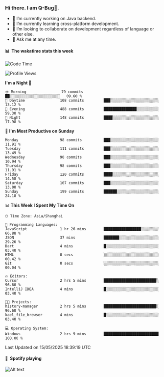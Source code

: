 ### Hi there. I am Q-Bug🐞.

- 🔭 I’m currently working on Java backend.
- 🌱 I’m currently learning cross-platform development.
- 👯 I’m looking to collaborate on development regardless of language or other else.
- 💬 Ask me at any time.

#### 📊 &nbsp;**The wakatime stats this week**  
<!--START_SECTION:waka-->
![Code Time](http://img.shields.io/badge/Code%20Time-324%20hrs%2019%20mins-blue)

![Profile Views](http://img.shields.io/badge/Profile%20Views-0-blue)

**I'm a Night 🦉** 

```text
🌞 Morning                79 commits          ██░░░░░░░░░░░░░░░░░░░░░░░   09.60 % 
🌆 Daytime                108 commits         ███░░░░░░░░░░░░░░░░░░░░░░   13.12 % 
🌃 Evening                488 commits         ███████████████░░░░░░░░░░   59.30 % 
🌙 Night                  148 commits         ████░░░░░░░░░░░░░░░░░░░░░   17.98 % 
```
📅 **I'm Most Productive on Sunday** 

```text
Monday                   98 commits          ███░░░░░░░░░░░░░░░░░░░░░░   11.91 % 
Tuesday                  111 commits         ███░░░░░░░░░░░░░░░░░░░░░░   13.49 % 
Wednesday                90 commits          ███░░░░░░░░░░░░░░░░░░░░░░   10.94 % 
Thursday                 98 commits          ███░░░░░░░░░░░░░░░░░░░░░░   11.91 % 
Friday                   120 commits         ████░░░░░░░░░░░░░░░░░░░░░   14.58 % 
Saturday                 107 commits         ███░░░░░░░░░░░░░░░░░░░░░░   13.00 % 
Sunday                   199 commits         ██████░░░░░░░░░░░░░░░░░░░   24.18 % 
```


📊 **This Week I Spent My Time On** 

```text
🕑︎ Time Zone: Asia/Shanghai

💬 Programming Languages: 
JavaScript               1 hr 26 mins        █████████████████░░░░░░░░   66.88 % 
JSON                     37 mins             ███████░░░░░░░░░░░░░░░░░░   29.26 % 
Dart                     4 mins              █░░░░░░░░░░░░░░░░░░░░░░░░   03.40 % 
HTML                     0 secs              ░░░░░░░░░░░░░░░░░░░░░░░░░   00.42 % 
Git                      0 secs              ░░░░░░░░░░░░░░░░░░░░░░░░░   00.04 % 

🔥 Editors: 
Cursor                   2 hrs 5 mins        ████████████████████████░   96.60 % 
IntelliJ IDEA            4 mins              █░░░░░░░░░░░░░░░░░░░░░░░░   03.40 % 

🐱‍💻 Projects: 
history-manager          2 hrs 5 mins        ████████████████████████░   96.60 % 
kael_file_browser        4 mins              █░░░░░░░░░░░░░░░░░░░░░░░░   03.40 % 

💻 Operating System: 
Windows                  2 hrs 9 mins        █████████████████████████   100.00 % 
```


 Last Updated on 15/05/2025 18:39:19 UTC
<!--END_SECTION:waka-->

#### 🎵 &nbsp;**Spotify playing**  
![Alt text](https://spotify-recently-played-readme.vercel.app/api?user=e5y1o4x7kdt9kf2blu4wvmb4s&unique={true|1|on|yes})
